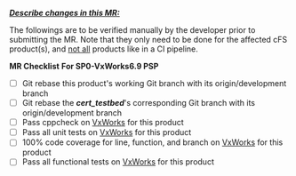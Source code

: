<ins>***Describe changes in this MR:***</ins>


The followings are to be verified manually by the developer prior to submitting the MR.
Note that they only need to be done for the affected cFS product(s), and <ins>not all</ins> products like in a CI pipeline.

**MR Checklist**
**For SP0-VxWorks6.9 PSP**
- [ ] Git rebase this product's working Git branch with its origin/development branch
- [ ] Git rebase the ***cert_testbed***'s corresponding Git branch with its origin/development branch
- [ ] Pass cppcheck on <ins>VxWorks</ins> for this product
- [ ] Pass all unit tests on <ins>VxWorks</ins> for this product
- [ ] 100% code coverage for line, function, and branch on <ins>VxWorks</ins> for this product
- [ ] Pass all functional tests on <ins>VxWorks</ins> for this product
